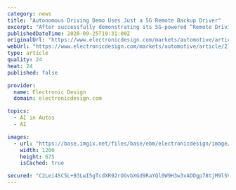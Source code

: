 ```yaml
---
category: news
title: "Autonomous Driving Demo Uses Just a 5G Remote Backup Driver"
excerpt: "After successfully demonstrating its 5G-powered “Remote Driving Service,” Baidu predicted autonomous-driving technology will realize full commercialization in 2025."
publishedDateTime: 2020-09-25T19:31:00Z
originalUrl: "https://www.electronicdesign.com/markets/automotive/article/21142997/autonomous-driving-demo-uses-just-a-5g-remote-backup-driver"
webUrl: "https://www.electronicdesign.com/markets/automotive/article/21142997/autonomous-driving-demo-uses-just-a-5g-remote-backup-driver"
type: article
quality: 24
heat: 24
published: false

provider:
  name: Electronic Design
  domain: electronicdesign.com

topics:
  - AI in Autos
  - AI

images:
  - url: "https://base.imgix.net/files/base/ebm/electronicdesign/image/2020/09/Baidu_promo.5f6e40df8a5b6.png?auto=format&fit=max&w=1200"
    width: 1200
    height: 675
    isCached: true

secured: "C2Lei4SC5L+93LwI5gTcdXR92rOGvbXGd9RaYQl0W9H3w3vADDgp78tjM9lSV0QyCWslzjkuZVlIyM2KOUR80RCyNOLNiuEQtdNkYvaH/YZFm7UkkJpP9aHWHlg8KUbDSaVhkvGYCUnGrgbtCHubu9KyRU/HqvZ5AJ9NNUIdOYj3vwgYkduDsQFQY0D7/aRHHSFqJhBiEj/LbjdkGM0r39+qGS5dWzjp95M/YC+MnQR/CGrqQpqqMwMEfeJ5LN+X1Cf44A/bRxTMbp5QCGXAOc3vVqPjtprVTziX5pU0xuylzCHOrYw6vkSEEjRkyzPJvDryP1hTsaxHaXH9SQFkcCicLK4+iPfSg1meb3Xtvbk=;h8xz9+SkrulJicJaqvX5TQ=="
---
```



